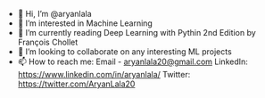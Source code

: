 - 👋 Hi, I’m @aryanlala
- 👀 I’m interested in Machine Learning
- 🌱 I’m currently reading Deep Learning with Pythin 2nd Edition by François Chollet
- 💞️ I’m looking to collaborate on any interesting ML projects
- 📫 How to reach me: 
     Email - aryanlala20@gmail.com
     LinkedIn: https://www.linkedin.com/in/aryanlala/
     Twitter: https://twitter.com/AryanLala20

<!---
aryanlala/aryanlala is a ✨ special ✨ repository because its `README.md` (this file) appears on your GitHub profile.
You can click the Preview link to take a look at your changes.
--->
